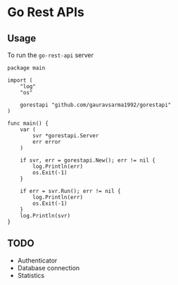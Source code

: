 # Go Rest APIs

## Usage

To run the `go-rest-api` server

```golang
package main

import (
	"log"
	"os"

	gorestapi "github.com/gauravsarma1992/gorestapi"
)

func main() {
	var (
		svr *gorestapi.Server
		err error
	)

	if svr, err = gorestapi.New(); err != nil {
		log.Println(err)
		os.Exit(-1)
	}

	if err = svr.Run(); err != nil {
		log.Println(err)
		os.Exit(-1)
	}
	log.Println(svr)
}
```

## TODO
- Authenticator
- Database connection
- Statistics


